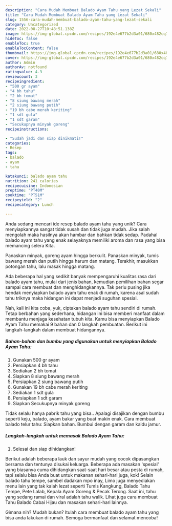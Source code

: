 ```yaml
---
description: "Cara Mudah Membuat Balado Ayam Tahu yang Lezat Sekali"
title: "Cara Mudah Membuat Balado Ayam Tahu yang Lezat Sekali"
slug: 1556-cara-mudah-membuat-balado-ayam-tahu-yang-lezat-sekali
category: Uncategorized
date: 2022-08-27T10:48:51.138Z
image: https://img-global.cpcdn.com/recipes/192e4e677b2d3a01/680x482cq70/balado-ayam-tahu-foto-resep-utama.jpg
hideToc: false
enableToc: true
enableTocContent: false
thumbnail: https://img-global.cpcdn.com/recipes/192e4e677b2d3a01/680x482cq70/balado-ayam-tahu-foto-resep-utama.jpg
cover: https://img-global.cpcdn.com/recipes/192e4e677b2d3a01/680x482cq70/balado-ayam-tahu-foto-resep-utama.jpg
author: Admin
authorAv: notfound
ratingvalue: 4.3
reviewcount: 3
recipeingredient:
- "500 gr ayam"
- "4 bh tahu"
- "2 bh tomat"
- "8 siung bawang merah"
- "2 siung bawang putih"
- "19 bh cabe merah keriting"
- "1 sdt gula"
- "1 sdt garam"
- "Secukupnya minyak goreng"
recipeinstructions:

- "Sudah jadi dan siap dinikmati!"
categories:
- Resep
tags:
- balado
- ayam
- tahu

katakunci: balado ayam tahu 
nutrition: 241 calories
recipecuisine: Indonesian
preptime: "PT40M"
cooktime: "PT51M"
recipeyield: "2"
recipecategory: Lunch

---
```





Anda sedang mencari ide resep balado ayam tahu yang unik? Cara menyiapkannya sangat tidak susah dan tidak juga mudah. Jika salah mengolah maka hasilnya akan hambar dan bahkan tidak sedap. Padahal balado ayam tahu yang enak selayaknya memiliki aroma dan rasa yang bisa memancing selera Kita.





Panaskan minyak, goreng ayam hingga berkulit. Panaskan minyak, tumis bawang merah dan putih hingga harum dan matang. Terakhir, masukkan potongan tahu, lalu masak hingga matang.

Ada beberapa hal yang sedikit banyak mempengaruhi kualitas rasa dari balado ayam tahu, mulai dari jenis bahan, kemudian pemilihan bahan segar sampai cara membuat dan menghidangkannya. Tak perlu pusing jika hendak menyiapkan balado ayam tahu enak di rumah, karena asal sudah tahu triknya maka hidangan ini dapat menjadi suguhan spesial.






Nah, kali ini kita coba, yuk, ciptakan balado ayam tahu sendiri di rumah. Tetap berbahan yang sederhana, hidangan ini bisa memberi manfaat dalam membantu menjaga kesehatan tubuh kita. Kamu bisa menyiapkan Balado Ayam Tahu memakai 9 bahan dan 0 langkah pembuatan. Berikut ini langkah-langkah dalam membuat hidangannya.

<!--inarticleads1-->

##### Bahan-bahan dan bumbu yang digunakan untuk menyiapkan Balado Ayam Tahu:

1. Gunakan 500 gr ayam
1. Persiapkan 4 bh tahu
1. Sediakan 2 bh tomat
1. Siapkan 8 siung bawang merah
1. Persiapkan 2 siung bawang putih
1. Gunakan 19 bh cabe merah keriting
1. Sediakan 1 sdt gula
1. Persiapkan 1 sdt garam
1. Siapkan Secukupnya minyak goreng


Tidak selalu hanya pabrik tahu yang bisa.. Apalagi disajikan dengan bumbu seperti keju, balado, ayam bakar yang buat makin enak. Cara membuat balado telur tahu: Siapkan bahan. Bumbui dengan garam dan kaldu jamur. 

<!--inarticleads2-->

##### Langkah-langkah untuk memasak Balado Ayam Tahu:


1. Selesai dan siap dihidangkan!

Berikut adalah beberapa lauk dan sayur mudah yang cocok dipasangkan bersama dan tentunya disukai keluarga. Beberapa ada masakan &#39;spesial&#39; yang biasanya cuma dihidangkan saat-saat hari besar atau pesta di rumah, tapi selalu bisa Anda buat untuk makanan sehari-hari juga, kok! Selain balado tahu tempe, sambel dadakan mpo inay, Limo juga menyediakan menu lain yang tak kalah lezat seperti Tumis Kangkung, Balado Tahu Tempe, Pete Lalab, Kepala Ayam Goreng &amp; Pecak Terong. Saat ini, tahu yang sedang ramai dan viral adalah tahu walik. Lihat juga cara membuat Tahu Balado Cabai Hijau dan masakan sehari-hari lainnya. 

Gimana nih? Mudah bukan? Itulah cara membuat balado ayam tahu yang bisa anda lakukan di rumah. Semoga bermanfaat dan selamat mencoba!
